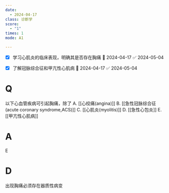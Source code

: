 ```yaml
---
date:
  - 2024-04-17
class: 诊断学
score:
  - "1"
times: 1
mode: A1

--- 
```

- [x] 学习心肌炎的临床表现，明确其是否存在胸痛 📅 2024-04-17 ✅ 2024-05-04
- [x] 了解冠脉综合征和甲亢性心肌病 📅 2024-04-17 ✅ 2024-05-04


# Q
以下心血管疾病可引起胸痛，除了
A. [[心绞痛(angina)]] 
B. [[急性冠脉综合征(acute coronary syndrome,ACS)]]
C. [[心肌炎(myolitis)]]
D. [[急性心包炎]] 
E. [[甲亢性心肌病]]

# A

E



# D
出现胸痛必须存在器质性病变